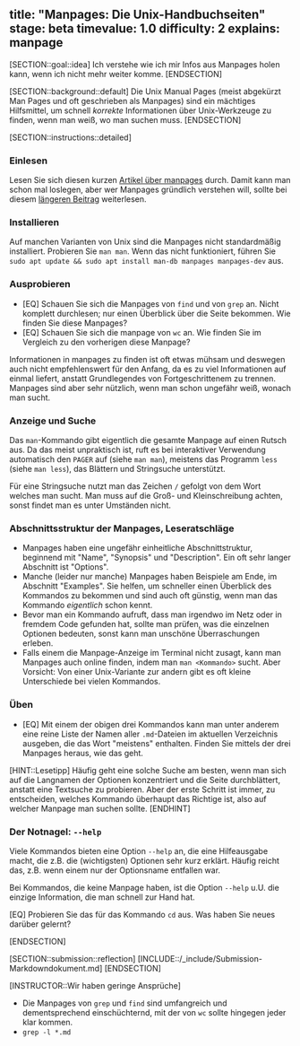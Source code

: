 title: "Manpages: Die Unix-Handbuchseiten"
stage: beta
timevalue: 1.0
difficulty: 2
explains: manpage
---

[SECTION::goal::idea]
Ich verstehe wie ich mir Infos aus Manpages holen kann, wenn ich nicht mehr weiter komme.
[ENDSECTION]

[SECTION::background::default]
Die Unix Manual Pages (meist abgekürzt Man Pages und oft geschrieben als Manpages) 
sind ein mächtiges Hilfsmittel, um schnell _korrekte_ Informationen über Unix-Werkzeuge zu finden, 
wenn man weiß, wo man suchen muss.
[ENDSECTION]

[SECTION::instructions::detailed]

### Einlesen

Lesen Sie sich diesen kurzen
[Artikel über manpages](https://www.baeldung.com/linux/man-pages)
durch.
Damit kann man schon mal loslegen, aber wer Manpages gründlich verstehen will,
sollte bei diesem
[längeren Beitrag](https://itsfoss.com/linux-man-page-guide/) 
weiterlesen.


### Installieren

Auf manchen Varianten von Unix sind die Manpages nicht standardmäßig installiert.
Probieren Sie `man man`. 
Wenn das nicht funktioniert, führen Sie 
`sudo apt update && sudo apt install man-db manpages manpages-dev` aus.


### Ausprobieren

- [EQ] Schauen Sie sich die Manpages von `find` und von `grep` an.
  Nicht komplett durchlesen; nur einen Überblick über die Seite bekommen.
  Wie finden Sie diese Manpages?
- [EQ] Schauen Sie sich die manpage von `wc` an. 
  Wie finden Sie im Vergleich zu den vorherigen diese Manpage?

Informationen in manpages zu finden ist oft etwas mühsam und deswegen auch nicht 
empfehlenswert für den Anfang, da es zu viel Informationen auf einmal liefert, anstatt
Grundlegendes von Fortgeschrittenem zu trennen.
Manpages sind aber sehr nützlich, wenn man schon ungefähr weiß, wonach man sucht.


### Anzeige und Suche

Das `man`-Kommando gibt eigentlich die gesamte Manpage auf einen Rutsch aus.
Da das meist unpraktisch ist, ruft es bei interaktiver Verwendung automatisch
den `PAGER` auf (siehe `man man`), meistens das Programm `less` (siehe `man less`),
das Blättern und Stringsuche unterstützt.

Für eine Stringsuche nutzt man das Zeichen `/` gefolgt von 
dem Wort welches man sucht. Man muss auf die Groß- und Kleinschreibung achten, 
sonst findet man es unter Umständen nicht.


### Abschnittsstruktur der Manpages, Leseratschläge

- Manpages haben eine ungefähr einheitliche Abschnittstruktur, beginnend mit
  "Name", "Synopsis" und "Description".
  Ein oft sehr langer Abschnitt ist "Options".
- Manche (leider nur manche) Manpages haben Beispiele am Ende, im Abschnitt "Examples". 
  Sie helfen, um schneller einen Überblick des Kommandos zu bekommen
  und sind auch oft günstig, wenn man das Kommando _eigentlich_ schon kennt.
- Bevor man ein Kommando aufruft, dass man irgendwo im Netz oder in fremdem Code gefunden hat,
  sollte man prüfen, was die einzelnen Optionen bedeuten, 
  sonst kann man unschöne Überraschungen erleben. 
- Falls einem die Manpage-Anzeige im Terminal nicht zusagt, kann man Manpages auch online finden, 
  indem man `man <Kommando>` sucht.
  Aber Vorsicht: Von einer Unix-Variante zur andern gibt es oft kleine Unterschiede bei 
  vielen Kommandos.


### Üben

- [EQ] Mit einem der obigen drei Kommandos kann man unter anderem eine reine Liste der Namen
  aller `.md`-Dateien im aktuellen Verzeichnis ausgeben, die das Wort "meistens" enthalten.
  Finden Sie mittels der drei Manpages heraus, wie das geht.

[HINT::Lesetipp]
Häufig geht eine solche Suche am besten, wenn man sich auf die Langnamen der
Optionen konzentriert und die Seite durchblättert, anstatt eine Textsuche zu probieren.
Aber der erste Schritt ist immer, zu entscheiden, welches Kommando überhaupt das Richtige ist,
also auf welcher Manpage man suchen sollte.
[ENDHINT]


### Der Notnagel: `--help`

Viele Kommandos bieten eine Option `--help` an, die eine Hilfeausgabe macht,
die z.B. die (wichtigsten) Optionen sehr kurz erklärt.
Häufig reicht das, z.B. wenn einem nur der Optionsname entfallen war.

Bei Kommandos, die keine Manpage haben, ist die Option `--help` u.U. 
die einzige Information, die man schnell zur Hand hat.

[EQ] Probieren Sie das für das Kommando `cd` aus.
Was haben Sie neues darüber gelernt?

[ENDSECTION]

[SECTION::submission::reflection]
[INCLUDE::/_include/Submission-Markdowndokument.md]
[ENDSECTION]

[INSTRUCTOR::Wir haben geringe Ansprüche]
- Die Manpages von `grep` und `find` sind umfangreich und dementsprechend einschüchternd,
  mit der von `wc` sollte hingegen jeder klar kommen.
- `grep -l *.md`